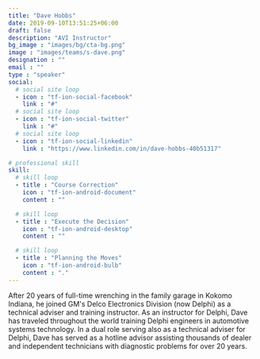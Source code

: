 ```yaml
---
title: "Dave Hobbs"
date: 2019-09-10T13:51:25+06:00
draft: false
description: "AVI Instructor"
bg_image : "images/bg/cta-bg.png"
image : "images/teams/s-dave.png"
designation : ""
email : ""
type : "speaker"
social:
  # social site loop
  - icon : "tf-ion-social-facebook"
    link : "#"
  # social site loop
  - icon : "tf-ion-social-twitter"
    link : "#"
  # social site loop
  - icon : "tf-ion-social-linkedin"
    link : "https://www.linkedin.com/in/dave-hobbs-40b51317"

# professional skill
skill:
  # skill loop
  - title : "Course Correction"
    icon : "tf-ion-android-document"
    content : ""

  # skill loop
  - title : "Execute the Decision"
    icon : "tf-ion-android-desktop"
    content : ""

  # skill loop
  - title : "Planning the Moves"
    icon : "tf-ion-android-bulb"
    content : "."
---
```


After 20 years of full-time wrenching in the family garage in Kokomo Indiana, he joined GM's Delco Electronics Division (now Delphi) as a technical adviser and training instructor. As an instructor for Delphi, Dave has traveled throughout the world training Delphi engineers in automotive systems technology. In a dual role serving also as a technical adviser for Delphi, Dave has served as a hotline advisor assisting thousands of dealer and independent technicians with diagnostic problems for over 20 years.
